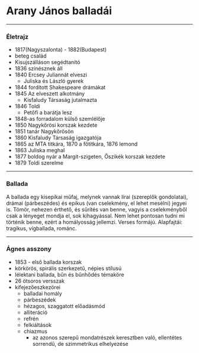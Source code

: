 # Arany János balladái 
---
### Életrajz
- 1817(Nagyszalonta) - 1882(Budapest)
- beteg család
- Kisujszálláson segédtanító
- 1836 színésznek áll
- 1840 Ercsey Juliannát elveszi 
	- Juliska és László gyerek
- 1844 fordított Shakespeare drámákat
- 1845 Az elveszett alkotmány
	- Kisfaludy Társaság jutalmazta
- 1846 Toldi
	- Petőfi a barátja lesz
- 1848-as forradalom külső szemlélője
- 1850 Nagykőrösi korszak kezdete
- 1851 tanár Nagykőrösön
- 1860 Kisfaludy Társaság igazgatója
- 1865 az MTA titkára, 1870 a főtitkára, 1876 lemond
- 1863 Juliska meghal
- 1877 boldog nyár a Margit-szigeten, Őszikék korszak kezdete
- 1879 Toldi szerelme
- ---
### Ballada
A ballada egy kisepikai műfaj, melynek vannak lírai (szereplők gondolatai), drámai (párbeszédes) és epikus (van cselekmény, el lehet mesélni) jegyei is. Tömör, nehezen érthető, és sűrítés van benne, vagyis a cselekményből csak a lényeget mondja el, sok kihagyással. Nem lehet pontosan tudni mi történik benne, ezért a homályosság jellemzi. Verses formájú. Alapfajtái: tragikus, vígballada, románc.
***
### Ágnes asszony
- 1853 - első ballada korszak
- körkörös, spirális szerkezetű, népies stílusú
- lélektani ballada, bűn és bűnhődés témaköre
- 26 ötsoros versszak
- kifejezőeszkezörei
	- balladai homály
	- párbeszédek
	- hézagos, szaggatott előadásmód
	- alliteráció
	- refrén
	- felkiáltások
	- chiazmus
		- az azonos szerepű mondatrészek keresztben való, ellentétes sorrendű, de szimmetrikus elhelyezése